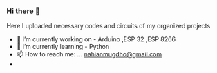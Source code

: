 ### Hi there 👋




Here I uploaded necessary codes and circuits of my organized projects

- 🔭 I’m currently working on - Arduino ,ESP 32 ,ESP 8266
- 🌱 I’m currently learning  - Python
- 📫 How to reach me: ... nahianmugdho@gmail.com
- 

